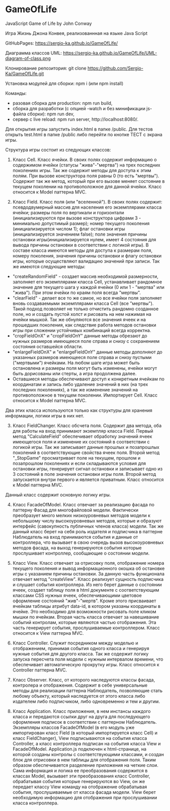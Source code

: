 # GameOfLife
JavaScript Game of Life by John Conway

Игра Жизнь Джона Конвея, реализованнная на языке Java Script

GitHubPages: https://sergio-ka.github.io/GameOfLife/

Диаграмма классов UML: https://sergio-ka.github.io/GameOfLife/UML-diagram-of-class.png

Клонирование репозитория:
git clone https://github.com/Sergio-Ka/GameOfLife.git

Установка модулей для сборки:
npm i (или npm install)

Команды:
- разовая сборка для production: npm run build,
- сборка для разработки (с опцией -watch и без минификации js-файла сборки): npm run dev,
- сервер с live reload: npm run server, http://localhost:8080/.

Для открытия игры запустить index.html в папке /public. Для тестов открыть test.html в папке /public либо перейти по кнопке ТЕСТ с экрана игры.

Структура игры состоит из следующих классов:

1. Класс Cell. Класс ячейки. В своих полях содержит информацию о содержимом ячейки (статусы "жива"-"мертва") на трех последних поколениях игры. Так же содержит методы для доступа к этим полям. При вызове конструктора поля равны 0 (то есть "мертвы"). Содержит так же метод, который при его вызове меняет состояние в текущем поколении на противоположное для данной ячейки. Класс относится к Model паттерна MVC.

2. Класс Field. Класс поля (или "вселенной"). В своих полях содержит: псевдодвумерный массив для населения его экземплярами класса ячейки; размеры поля по вертикали и горизонтали (инициализируются при вызове конструктора цифрами 3 - минимально допустимый размер); номер текущего поколения (инициализируется числом 1); флаг остановки игры (инициализируется значением false); поле значения причины остановки игры(инициализируется нулем, имеет 4 состояния для вывода причины остановки в соответствии с логикой игры). В составе класса имеются методы для доступа к размерам поля, номеру поколения, значения причины остановки и флагу остановки игры, которые осуществляют валидацию значений при записи. Так же имеются следующие методы:
+ "createRandomField" - создает массив необходимой размерности, заполняет его экземплярами класса Cell, устанавливает рандомное значение для текущего шага у каждой ячейки (0 или 1 - "мертва" или "жива"). При этом ячейки по краям поля всегда "мертвы".
+ "clearField" - делает все то же самое, но все ячейки поля заполняет вновь создаваемыми экземплярами класса Cell (все "мертвы"). Такой подход позволяет не только отчистить рандомно созданное поле, но и создать пустой холст и рисовать на нем нажимая на ячейки мышкой. Так же обнуляются все значения ячеек и на прошедших поколения, как следствие работа методов остановки игры при сложении устойчивых комбинаций всегда корректна.
+ "cropFieldOnX" и "cropFieldOnY" данные методы обрезают до нужных размеров имеющееся поле справа и снизу с сохранением состояния оставшейся области.
+ "enlargeFieldOnX" и "enlargeFieldOnY" данные методы дополняют до указанных размеров имеющееся поле справа и снизу пустыми ("мертвыми") ячейками. На любом шаге игра может быть остановлена и размеры поля могут быть изменены, ячейки могут быть дорисованы или стерты, а игра продолжена далее.
+ Оставшиеся методы обеспечивают доступ к конкретным ячейкам по координатам и запись либо удаление значений в них (на трех последних поколениях), а так же изменение значений на противоположное в текущем поколении. 
Импортирует Cell. Класс относится к Model паттерна MVC.

Два этих класса используются только как структуры для хранения информации, логики игры в них нет.

3. Класс FieldChanger. Класс обсчета поля. Содержит два метода, оба для работы на вход принимают экземпляр класса Field. Первый метод "CalculateField" обеспечивает обработку значений ячеек имеющегося поля и изменение их состояний в соответствии с логикой игры. Так же записывает данные прошлых и позапрошлых поколений в соответствующие свойства ячеек поля. Второй метод "_StopGame" просматривает поле на текущем, прошлом и позапрошлом поколениях и если складываются условия для остановки игры, генерирует сигнал остановки и записывает одно из 3 состояний в поле значения остановки игры поля. Второй метод запускается внутри первого и является приватным. Класс относится к Model паттерна MVC.

Данный класс содержит основную логику игры.

4. Класс FacadeOfModel. Класс отвечает за реализацию фасада по паттерну Фасад для многофайловой модели. Фактически преобразует много мелких низкоуровневых методов модели к небольшому числу высокоуровневых методов, которые и образуют интерфейс (савокупность публичных членов класса) модели. Так же данный класс берет на себя роль издателя и подписчика в паттерне Наблюдатель на вход принимаются события и данные от контроллера, что вызывает в свою очередь вызов высокоуровневых методов фасада, на выход генерируются события которые прослушивает контроллер, сообщающие о состоянии модели.

5. Класс View. Класс отвечает за отрисовку поля, отображение номера текущего поколения и вывод информационного окошка об остановке игры с указанием причины остановки. За данную часть функционала отвечает метод "createView". Класс реализует сущность подписчика и слушает события контроллера. Из него берет данные о состоянии ячеек, создает таблицу поля в html документе с соответствующим классами CSS нужных ячеек, обеспечивающими цветовое оформление состояний "жив"-"мертв". Кроме этого присваивает ячейкам таблицы атрибут data-id, в котором указаны координаты в ячейке. Это необходимо для возможности рисовать поле кликом мышки по ячейкам. Вторая часть класса отвечает за навешивание событий контролам, которые являются частью отображения. Эта часть генерирует события, прослушиваемые контроллером. Класс относится к View паттерна MVC.

6. Класс Controller. Служит посредником между моделью и отображением, принимая события одного класса и генерируя нужные события для другого класса. Так же содержит логику запуска пересчета поля модели с нужным интервалом времени, что обеспечивает автоматическую прокрутку игры.
Класс относится к Controller паттерна MVC.

7. Класс Observer. Класс, от которого наследуются классы фасада, контролера и отображения. Содержит в себе универсальные методы для реализации паттерна Наблюдатель, позволяющие стать любому объекту, который наследуется от этого класса либо издателем либо подписчиком, либо одновременно и тем и другим.

8. Класс Application. Класс приложения, в нем инстансы каждого класса и передаются ссылки друг на друга для последующего оформления подписок в соответствии с паттерном Наблюдатель. Экземпляры классов FacadeOfModel (в его модуль уже импортирован класс Field (в который импортируется класс Cell) и класс FieldChanger), View подписываются на события класса Controller, а класс контроллера подписан на события класса View и FacadeOfModel. Application.js подключен к html-странице, на которой созданы контролы с соответствующими классами, и создан блок для отрисовки в нем таблицы для отображения поля. Таким образом обеспечивается разделение приложения на четкие слои. Сама информация и логика ее преобразования содержится в классах Model, вызывает эти преобразования класс Controller, обрабатывая события которые генерируются во View, он же передает классу View команду на отображение обрабатывая события, прослушиваемые от класса фасада модели. View берет необходимую информацию для отображения при прослушивании класса контроллера.